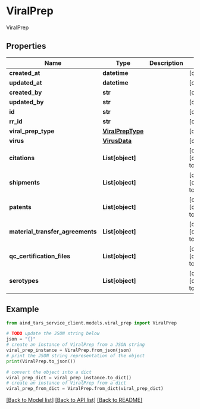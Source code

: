# ViralPrep

ViralPrep

## Properties

Name | Type | Description | Notes
------------ | ------------- | ------------- | -------------
**created_at** | **datetime** |  | [optional] 
**updated_at** | **datetime** |  | [optional] 
**created_by** | **str** |  | [optional] 
**updated_by** | **str** |  | [optional] 
**id** | **str** |  | [optional] 
**rr_id** | **str** |  | [optional] 
**viral_prep_type** | [**ViralPrepType**](ViralPrepType.md) |  | [optional] 
**virus** | [**VirusData**](VirusData.md) |  | [optional] 
**citations** | **List[object]** |  | [optional] [default to []]
**shipments** | **List[object]** |  | [optional] [default to []]
**patents** | **List[object]** |  | [optional] [default to []]
**material_transfer_agreements** | **List[object]** |  | [optional] [default to []]
**qc_certification_files** | **List[object]** |  | [optional] [default to []]
**serotypes** | **List[object]** |  | [optional] [default to []]

## Example

```python
from aind_tars_service_client.models.viral_prep import ViralPrep

# TODO update the JSON string below
json = "{}"
# create an instance of ViralPrep from a JSON string
viral_prep_instance = ViralPrep.from_json(json)
# print the JSON string representation of the object
print(ViralPrep.to_json())

# convert the object into a dict
viral_prep_dict = viral_prep_instance.to_dict()
# create an instance of ViralPrep from a dict
viral_prep_from_dict = ViralPrep.from_dict(viral_prep_dict)
```
[[Back to Model list]](../README.md#documentation-for-models) [[Back to API list]](../README.md#documentation-for-api-endpoints) [[Back to README]](../README.md)


